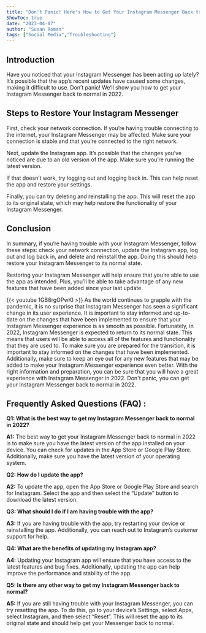 ```yaml
---
title: "Don't Panic! Here's How to Get Your Instagram Messenger Back to Normal in 2022!"
ShowToc: true 
date: "2023-04-07"
author: "Susan Roman" 
tags: ["Social Media","Troubleshooting"]
---
```

## Introduction 

Have you noticed that your Instagram Messenger has been acting up lately? It’s possible that the app’s recent updates have caused some changes, making it difficult to use. Don’t panic! We’ll show you how to get your Instagram Messenger back to normal in 2022. 

## Steps to Restore Your Instagram Messenger 

First, check your network connection. If you’re having trouble connecting to the internet, your Instagram Messenger may be affected. Make sure your connection is stable and that you’re connected to the right network. 

Next, update the Instagram app. It’s possible that the changes you’ve noticed are due to an old version of the app. Make sure you’re running the latest version. 

If that doesn’t work, try logging out and logging back in. This can help reset the app and restore your settings. 

Finally, you can try deleting and reinstalling the app. This will reset the app to its original state, which may help restore the functionality of your Instagram Messenger. 

## Conclusion 

In summary, if you’re having trouble with your Instagram Messenger, follow these steps: check your network connection, update the Instagram app, log out and log back in, and delete and reinstall the app. Doing this should help restore your Instagram Messenger to its normal state. 

Restoring your Instagram Messenger will help ensure that you’re able to use the app as intended. Plus, you’ll be able to take advantage of any new features that have been added since your last update.

{{< youtube 1GB8rgOPwKI >}} 
As the world continues to grapple with the pandemic, it is no surprise that Instagram Messenger has seen a significant change in its user experience. It is important to stay informed and up-to-date on the changes that have been implemented to ensure that your Instagram Messenger experience is as smooth as possible. Fortunately, in 2022, Instagram Messenger is expected to return to its normal state. This means that users will be able to access all of the features and functionality that they are used to. To make sure you are prepared for the transition, it is important to stay informed on the changes that have been implemented. Additionally, make sure to keep an eye out for any new features that may be added to make your Instagram Messenger experience even better. With the right information and preparation, you can be sure that you will have a great experience with Instagram Messenger in 2022. Don't panic, you can get your Instagram Messenger back to normal in 2022.

## Frequently Asked Questions (FAQ) :
**Q1: What is the best way to get my Instagram Messenger back to normal in 2022?**

**A1:** The best way to get your Instagram Messenger back to normal in 2022 is to make sure you have the latest version of the app installed on your device. You can check for updates in the App Store or Google Play Store. Additionally, make sure you have the latest version of your operating system. 

**Q2: How do I update the app?**

**A2:** To update the app, open the App Store or Google Play Store and search for Instagram. Select the app and then select the “Update” button to download the latest version. 

**Q3: What should I do if I am having trouble with the app?**

**A3:** If you are having trouble with the app, try restarting your device or reinstalling the app. Additionally, you can reach out to Instagram’s customer support for help. 

**Q4: What are the benefits of updating my Instagram app?**

**A4:** Updating your Instagram app will ensure that you have access to the latest features and bug fixes. Additionally, updating the app can help improve the performance and stability of the app. 

**Q5: Is there any other way to get my Instagram Messenger back to normal?**

**A5:** If you are still having trouble with your Instagram Messenger, you can try resetting the app. To do this, go to your device’s Settings, select Apps, select Instagram, and then select “Reset”. This will reset the app to its original state and should help get your Messenger back to normal.


